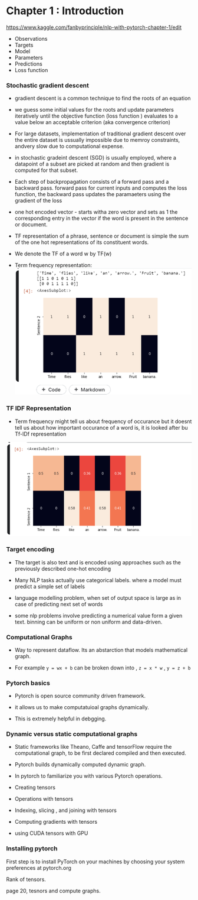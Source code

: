 # Chapter 1 : Introduction

https://www.kaggle.com/fanbyprinciple/nlp-with-pytorch-chapter-1/edit

- Observations
- Targets
- Model
- Parameters
- Predictions
- Loss function

### Stochastic gradient descent

- gradient descent is a common technique to find the roots of an equation

- we guess some initial values for the roots and update parameters iteratively until the objective function (loss function ) evaluates to a value below an acceptable criterion (aka convergence criterion)

- For large datasets, implementation of traditional gradient descent over the entire dataset is ussually impossible due to memroy constraints, andvery slow due to computational expense.

- in stochastic gradeint descent (SGD) is usually employed, where a datapoint of a subset are picked at random and then gradient is computed for that subset. 

- Each step of backpropagation consists of a forward pass and a backward pass. forward pass for current inputs and computes the loss function, the backward pass updates the paramaeters using the gradient of the loss

- one hot encoded vector -  starts witha  zero vector and sets as 1 the corresponding entry in the vector if the word is present in the sentence or document.

- TF representation of a phrase, sentence or document is simple the sum of the one hot representations of its constituent words. 

- We denote the TF of a word w by TF(w)

- Term frequency representation:
![](tf_representation.png)

### TF IDF Representation

- Term frequency might tell us about frequency of occurance but it doesnt tell us about how important occurance of a word is, it is looked after bu Tf-IDf representation

![](tfidf_representation.png)

### Target encoding

- The target is also text and is encoded using approaches such as the previously described one-hot encoding

- Many NLP tasks actually use categorical labels. where a model must predict a simple set of labels

- language modelling problem, when set of output space is large as in case of predicting next set of words

- some nlp problems involve predicting a numerical value form a given text. binning can be uniform or non uniform and data-driven.

### Computational Graphs

- Way to represent dataflow. Its an abstarction that models mathematical graph.

- For example `y = wx + b` can be broken down into  , `z = x * w` , `y = z + b`

### Pytorch basics

- Pytorch is open source community driven framework. 

- it allows us to make computatuioal graphs dynamically. 

- This is extremely helpful in debgging.

### Dynamic versus static computational graphs

- Static frameworks like Theano, Caffe and tensorFlow require the computational graph, to be first declared compiled and then executed.

- Pytorch builds dynamically computed dynamic graph. 

- In pytorch to familiarize you with various Pytorch operations.

- Creating tensors

- Operations with tensors

- Indexing, slicing , and joining with tensors

- Computing gradients with tensors

- using CUDA tensors with GPU

### Installing pytorch

First step is to install PyTorch on your machines by choosing your system preferences at pytorch.org

Rank of tensors.

page 20, tesnors and compute graphs.






